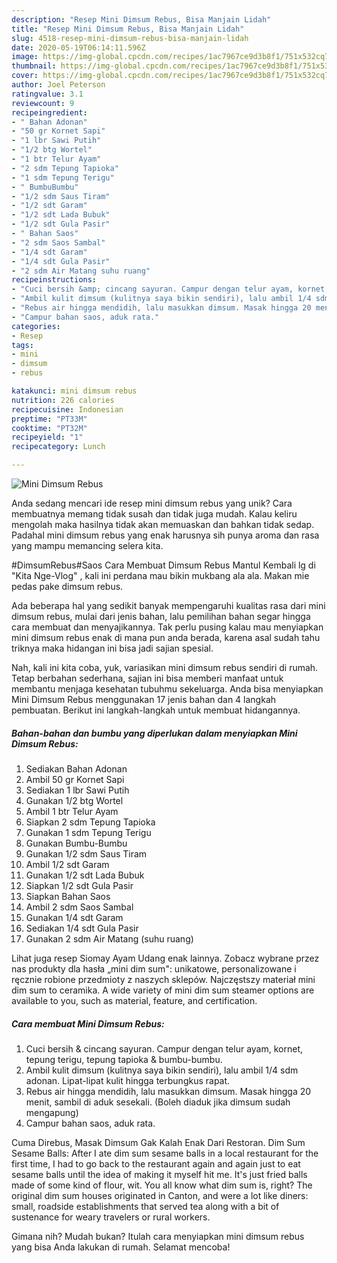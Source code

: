 ```yaml
---
description: "Resep Mini Dimsum Rebus, Bisa Manjain Lidah"
title: "Resep Mini Dimsum Rebus, Bisa Manjain Lidah"
slug: 4518-resep-mini-dimsum-rebus-bisa-manjain-lidah
date: 2020-05-19T06:14:11.596Z
image: https://img-global.cpcdn.com/recipes/1ac7967ce9d3b8f1/751x532cq70/mini-dimsum-rebus-foto-resep-utama.jpg
thumbnail: https://img-global.cpcdn.com/recipes/1ac7967ce9d3b8f1/751x532cq70/mini-dimsum-rebus-foto-resep-utama.jpg
cover: https://img-global.cpcdn.com/recipes/1ac7967ce9d3b8f1/751x532cq70/mini-dimsum-rebus-foto-resep-utama.jpg
author: Joel Peterson
ratingvalue: 3.1
reviewcount: 9
recipeingredient:
- " Bahan Adonan"
- "50 gr Kornet Sapi"
- "1 lbr Sawi Putih"
- "1/2 btg Wortel"
- "1 btr Telur Ayam"
- "2 sdm Tepung Tapioka"
- "1 sdm Tepung Terigu"
- " BumbuBumbu"
- "1/2 sdm Saus Tiram"
- "1/2 sdt Garam"
- "1/2 sdt Lada Bubuk"
- "1/2 sdt Gula Pasir"
- " Bahan Saos"
- "2 sdm Saos Sambal"
- "1/4 sdt Garam"
- "1/4 sdt Gula Pasir"
- "2 sdm Air Matang suhu ruang"
recipeinstructions:
- "Cuci bersih &amp; cincang sayuran. Campur dengan telur ayam, kornet, tepung terigu, tepung tapioka &amp; bumbu-bumbu."
- "Ambil kulit dimsum (kulitnya saya bikin sendiri), lalu ambil 1/4 sdm adonan. Lipat-lipat kulit hingga terbungkus rapat."
- "Rebus air hingga mendidih, lalu masukkan dimsum. Masak hingga 20 menit, sambil di aduk sesekali. (Boleh diaduk jika dimsum sudah mengapung)"
- "Campur bahan saos, aduk rata."
categories:
- Resep
tags:
- mini
- dimsum
- rebus

katakunci: mini dimsum rebus 
nutrition: 226 calories
recipecuisine: Indonesian
preptime: "PT33M"
cooktime: "PT32M"
recipeyield: "1"
recipecategory: Lunch

---
```



![Mini Dimsum Rebus](https://img-global.cpcdn.com/recipes/1ac7967ce9d3b8f1/751x532cq70/mini-dimsum-rebus-foto-resep-utama.jpg)

Anda sedang mencari ide resep mini dimsum rebus yang unik? Cara membuatnya memang tidak susah dan tidak juga mudah. Kalau keliru mengolah maka hasilnya tidak akan memuaskan dan bahkan tidak sedap. Padahal mini dimsum rebus yang enak harusnya sih punya aroma dan rasa yang mampu memancing selera kita.

#DimsumRebus#Saos Cara Membuat Dimsum Rebus Mantul Kembali lg di &#34;Kita Nge-Vlog&#34; , kali ini perdana mau bikin mukbang ala ala. Makan mie pedas pake dimsum rebus.

Ada beberapa hal yang sedikit banyak mempengaruhi kualitas rasa dari mini dimsum rebus, mulai dari jenis bahan, lalu pemilihan bahan segar hingga cara membuat dan menyajikannya. Tak perlu pusing kalau mau menyiapkan mini dimsum rebus enak di mana pun anda berada, karena asal sudah tahu triknya maka hidangan ini bisa jadi sajian spesial.


Nah, kali ini kita coba, yuk, variasikan mini dimsum rebus sendiri di rumah. Tetap berbahan sederhana, sajian ini bisa memberi manfaat untuk membantu menjaga kesehatan tubuhmu sekeluarga. Anda bisa menyiapkan Mini Dimsum Rebus menggunakan 17 jenis bahan dan 4 langkah pembuatan. Berikut ini langkah-langkah untuk membuat hidangannya.

<!--inarticleads1-->

##### Bahan-bahan dan bumbu yang diperlukan dalam menyiapkan Mini Dimsum Rebus:

1. Sediakan  Bahan Adonan
1. Ambil 50 gr Kornet Sapi
1. Sediakan 1 lbr Sawi Putih
1. Gunakan 1/2 btg Wortel
1. Ambil 1 btr Telur Ayam
1. Siapkan 2 sdm Tepung Tapioka
1. Gunakan 1 sdm Tepung Terigu
1. Gunakan  Bumbu-Bumbu
1. Gunakan 1/2 sdm Saus Tiram
1. Ambil 1/2 sdt Garam
1. Gunakan 1/2 sdt Lada Bubuk
1. Siapkan 1/2 sdt Gula Pasir
1. Siapkan  Bahan Saos
1. Ambil 2 sdm Saos Sambal
1. Gunakan 1/4 sdt Garam
1. Sediakan 1/4 sdt Gula Pasir
1. Gunakan 2 sdm Air Matang (suhu ruang)


Lihat juga resep Siomay Ayam Udang enak lainnya. Zobacz wybrane przez nas produkty dla hasła „mini dim sum&#34;: unikatowe, personalizowane i ręcznie robione przedmioty z naszych sklepów. Najczęstszy materiał mini dim sum to ceramika. A wide variety of mini dim sum steamer options are available to you, such as material, feature, and certification. 

<!--inarticleads2-->

##### Cara membuat Mini Dimsum Rebus:

1. Cuci bersih &amp; cincang sayuran. Campur dengan telur ayam, kornet, tepung terigu, tepung tapioka &amp; bumbu-bumbu.
1. Ambil kulit dimsum (kulitnya saya bikin sendiri), lalu ambil 1/4 sdm adonan. Lipat-lipat kulit hingga terbungkus rapat.
1. Rebus air hingga mendidih, lalu masukkan dimsum. Masak hingga 20 menit, sambil di aduk sesekali. (Boleh diaduk jika dimsum sudah mengapung)
1. Campur bahan saos, aduk rata.


Cuma Direbus, Masak Dimsum Gak Kalah Enak Dari Restoran. Dim Sum Sesame Balls: After I ate dim sum sesame balls in a local restaurant for the first time, I had to go back to the restaurant again and again just to eat sesame balls until the idea of making it myself hit me. It&#39;s just fried balls made of some kind of flour, wit. You all know what dim sum is, right? The original dim sum houses originated in Canton, and were a lot like diners: small, roadside establishments that served tea along with a bit of sustenance for weary travelers or rural workers. 

Gimana nih? Mudah bukan? Itulah cara menyiapkan mini dimsum rebus yang bisa Anda lakukan di rumah. Selamat mencoba!
